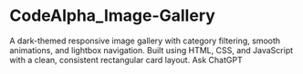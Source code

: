 # CodeAlpha_Image-Gallery
A dark-themed responsive image gallery with category filtering, smooth animations, and lightbox navigation. Built using HTML, CSS, and JavaScript with a clean, consistent rectangular card layout.          Ask ChatGPT
